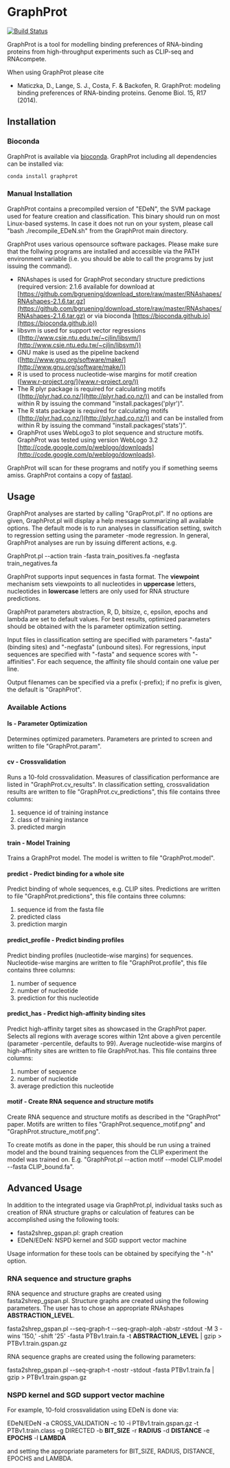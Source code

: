 # GraphProt #

[![Build Status](https://travis-ci.org/dmaticzka/GraphProt.svg?branch=master)](https://travis-ci.org/dmaticzka/GraphProt)

GraphProt is a tool for modelling binding preferences of RNA-binding proteins from high-throughput experiments such as CLIP-seq and RNAcompete.

When using GraphProt please cite

* Maticzka, D., Lange, S. J., Costa, F. & Backofen, R. GraphProt: modeling binding preferences of RNA-binding proteins. Genome Biol. 15, R17 (2014).

## Installation ##

### Bioconda

GraphProt is available via [bioconda](https://bioconda.github.io/).
GraphProt including all dependencies can be installed via:

```bash
conda install graphprot
```

### Manual Installation

GraphProt contains a precompiled version of "EDeN", the SVM package used for
feature creation and classification. This binary should run on most Linux-based
systems. In case it does not run on your system, please call
"bash ./recompile_EDeN.sh" from the GraphProt main directory.

GraphProt uses various opensource software packages. Please make sure that the
follwing programs are installed and accessible via the PATH environment variable
(i.e. you should be able to call the programs by just issuing the command).

* RNAshapes is used for GraphProt secondary structure predictions (required version: 2.1.6 available for download at [https://github.com/bgruening/download_store/raw/master/RNAshapes/RNAshapes-2.1.6.tar.gz](https://github.com/bgruening/download_store/raw/master/RNAshapes/RNAshapes-2.1.6.tar.gz) or via bioconda [https://bioconda.github.io](https://bioconda.github.io))
* libsvm is used for support vector regressions ([http://www.csie.ntu.edu.tw/~cjlin/libsvm/](http://www.csie.ntu.edu.tw/~cjlin/libsvm/))
* GNU make is used as the pipeline backend ([http://www.gnu.org/software/make/](http://www.gnu.org/software/make/))
* R is used to process nucleotide-wise margins for motif creation ([www.r-project.org/](www.r-project.org/))
* The R plyr package is required for calculating motifs ([http://plyr.had.co.nz/](http://plyr.had.co.nz/)) and can be installed from within R by issuing the command "install.packages('plyr')".
* The R stats package is required for calculating motifs ([http://plyr.had.co.nz/](http://plyr.had.co.nz/)) and can be installed from within R by issuing the command "install.packages('stats')".
* GraphProt uses WebLogo3 to plot sequence and structure motifs. GraphProt was tested using version WebLogo 3.2 [http://code.google.com/p/weblogo/downloads](http://code.google.com/p/weblogo/downloads).

GraphProt will scan for these programs and notify you if something seems amiss.
GraphProt contains a copy of [fastapl](https://github.com/paulhorton/fastapl).

## Usage ##

GraphProt analyses are started by calling "GrapProt.pl". If no options are given,
GraphProt.pl will display a help message summarizing all available options.
The default mode is to run analyses in classification setting,
switch to regression setting using the parameter -mode regression.
In general, GraphProt analyses are run by issuing different actions, e.g.

  GraphProt.pl --action train -fasta train_positives.fa -negfasta train_negatives.fa

GraphProt supports input sequences in fasta format. The **viewpoint** mechanism
sets viewpoints to all nucleotides in **uppercase** letters, nucleotides in
**lowercase** letters are only used for RNA structure predictions.

GraphProt parameters abstraction, R, D, bitsize, c, epsilon, epochs and lambda
are set to default values. For best results, optimized parameters should be
obtained with the ls parameter optimization setting.

Input files in classification setting are specified with parameters "-fasta"
(binding sites) and "-negfasta" (unbound sites). For regressions, input sequences
are specified with "-fasta" and sequence scores with "-affinities". For each
sequence, the affinity file should contain one value per line.

Output filenames can be specified via a prefix (-prefix); if no prefix is given,
the default is "GraphProt".

### Available Actions ###

#### ls - Parameter Optimization ####

Determines optimized parameters. Parameters are printed to screen and written
to file "GraphProt.param".

#### cv - Crossvalidation ####

Runs a 10-fold crossvalidation. Measures of classification performance are
listed in "GraphProt.cv_results". In classification setting, crossvalidation
results are written to file "GraphProt.cv_predictions", this file contains three
columns:

1. sequence id of training instance
2. class of training instance
3. predicted margin

#### train - Model Training ####

Trains a GraphProt model. The model is written to file "GraphProt.model".

#### predict - Predict binding for a whole site ####

Predict binding of whole sequences, e.g. CLIP sites. Predictions are written to file "GraphProt.predictions",
this file contains three columns:

1. sequence id from the fasta file
2. predicted class
3. prediction margin

#### predict_profile - Predict binding profiles ####

Predict binding profiles (nucleotide-wise margins) for sequences. Nucleotide-wise margins are written
to file "GraphProt.profile", this file contains three columns:

1. number of sequence
2. number of nucleotide
3. prediction for this nucleotide

#### predict_has - Predict high-affinity binding sites ####

Predict high-affinity target sites as showcased in the GraphProt paper.
Selects all regions with average scores within 12nt above a given percentile (parameter -percentile, defaults to 99).
Average nucleotide-wise margins of high-affinity sites are written to file GraphProt.has.
This file contains three columns:

1. number of sequence
2. number of nucleotide
3. average prediction this nucleotide

#### motif - Create RNA sequence and structure motifs ####

Create RNA sequence and structure motifs as described in the "GraphProt" paper.
Motifs are written to files "GraphProt.sequence_motif.png" and "GraphProt.structure_motif.png".

To create motifs as done in the paper, this should be run using a trained model
and the bound training sequences from the CLIP experiment the model was trained on.
E.g. "GraphProt.pl --action motif --model CLIP.model --fasta CLIP_bound.fa".

## Advanced Usage ##

In addition to the integrated usage via GraphProt.pl, individual tasks such as
creation of RNA structure graphs or calculation of features can be accomplished
using the following tools:

* fasta2shrep_gspan.pl: graph creation
* EDeN/EDeN: NSPD kernel and SGD support vector machine

Usage information for these tools can be obtained by specifying the "-h" option.

### RNA sequence and structure graphs ###

RNA sequence and structure graphs are created using fasta2shrep_gspan.pl. Structure graphs
are created using the following parameters. The user has to chose an appropriate
RNAshapes __ABSTRACTION_LEVEL__.

  fasta2shrep_gspan.pl --seq-graph-t --seq-graph-alph -abstr -stdout -M 3 -wins '150,' -shift '25' -fasta PTBv1.train.fa -t __ABSTRACTION_LEVEL__ | gzip > PTBv1.train.gspan.gz

RNA sequence graphs are created using the following parameters:

  fasta2shrep_gspan.pl --seq-graph-t -nostr -stdout -fasta PTBv1.train.fa | gzip > PTBv1.train.gspan.gz

### NSPD kernel and SGD support vector machine ###

For example, 10-fold crossvalidation using EDeN is done via:

  EDeN/EDeN -a CROSS_VALIDATION -c 10 -i PTBv1.train.gspan.gz -t PTBv1.train.class -g DIRECTED -b __BIT_SIZE__ -r __RADIUS__ -d __DISTANCE__ -e __EPOCHS__ -l __LAMBDA__

and setting the appropriate parameters for BIT_SIZE, RADIUS, DISTANCE, EPOCHS
and LAMBDA.
